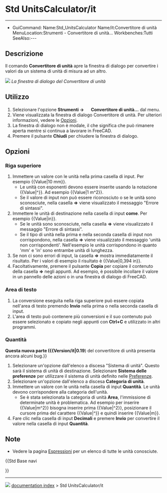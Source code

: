 # Std UnitsCalculator/it
---
- GuiCommand:   Name:Std_UnitsCalculator   Name/it:Convertitore di unità   MenuLocation:Strumenti - Convertitore di unità...   Workbenches:Tutti   SeeAlso:---

## Descrizione

Il comando **Convertitore di unità** apre la finestra di dialogo per convertire i valori da un sistema di unità di misura ad un altro.

![](images/Units_Calculator_it.png ) 
*La finestra di dialogo del Convertitore di unità*

## Utilizzo

1.  Selezionare l\'opzione **Strumenti → <img src="images/Std_UnitsCalculator.svg" width=16px> Convertitore di unità...** dal menu.
2.  Viene visualizzata la finestra di dialogo Convertitore di unità. Per ulteriori informazioni, vedere le [Opzioni](#Opzioni.md).
3.  La finestra di dialogo non è modale, il che significa che può rimanere aperta mentre si continua a lavorare in FreeCAD.
4.  Premere il pulsante **Chiudi** per chiudere la finestra di dialogo.

## Opzioni

### Riga superiore 

1.  Immettere un valore con le unità nella prima casella di input. Per esempio {{Value|10 mm}}.
    -   Le unità con esponenti devono essere inserite usando la notazione {{Value|^}}. Ad esempio {{Value|1 m^2}}.
    -   Se il valore di input non può essere riconosciuto o se le unità sono sconosciute, nella casella **=\>** viene visualizzato il messaggio \"Errore di sintassi\".
2.  Immettere le unità di destinazione nella casella di input **come**. Per esempio {{Value|in}}.
    -   Se le unità sono sconosciute, nella casella **=\>** viene visualizzato il messaggio \"Errore di sintassi\".
    -   Se il tipo di unità nella prima e nella seconda casella di input non corrispondono, nella casella **=\>** viene visualizzato il messaggio \'unità non corrispondenti\'. Nell\'esempio le unità corrispondono in quanto \'mm\' e \'in\' sono entrambe unità di lunghezza.
3.  Se non ci sono errori di input, la casella **=\>** mostra immediatamente il risultato. Per i valori di esempio il risultato è {{Value|0,394 in}}.
4.  Facoltativamente, premere il pulsante **Copia** per copiare il contenuto della casella **=\>** negli appunti. Ad esempio, è possibile incollare il valore in un pannello delle azioni o in una finestra di dialogo di FreeCAD.

### Area di testo 

1.  La conversione eseguita nella riga superiore può essere copiata nell\'area di testo premendo **Invio** nella prima o nella seconda casella di input.
2.  L\'area di testo può contenere più conversioni e il suo contenuto può essere selezionato e copiato negli appunti con **Ctrl+C** e utilizzato in altri programmi.

### Quantità


**Questa nuova parte ({{Version/it|0.19**) del convertitore di unità presenta ancora alcuni bug.}}

1.  Selezionare un\'opzione dall\'elenco a discesa \"Sistema di unità\". Questo sarà il sistema di unità di destinazione. Selezionare **Sistema delle preferenze** per utilizzare il sistema di unità definito nelle [Preferenze](Preferences_Editor/it#Unità.md).
2.  Selezionare un\'opzione dall\'elenco a discesa **Categoria di unità**.
3.  Immettere un valore con le unità nella casella di input **Quantità**. Le unità devono corrispondere alla categoria dell\'unità.
    -   Se è stata selezionata la categoria di unità **Area**, l\'immissione di determinate unità è problematica. Ad esempio per inserire {{Value|m^2}} bisogna inserire prima {{Value|^2}}, posizionare il cursore prima del carattere {{Value|^}} e quindi inserire {{Value|m}}.
4.  Fare clic nella casella di input **Decimali** e premere **Invio** per convertire il valore nella casella di input **Quantità**.

## Note

-   Vedere la pagina [Espressioni](Expressions/it#Unità.md) per un elenco di tutte le unità conosciute.





{{Std Base navi

}}



---
![](images/Button_right.svg) [documentation index](../README.md) > Std UnitsCalculator/it
